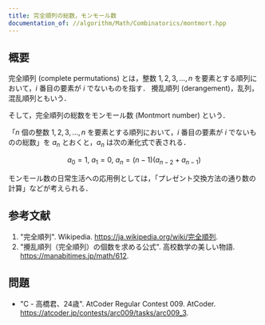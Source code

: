 ```yaml
---
title: 完全順列の総数，モンモール数
documentation_of: //algorithm/Math/Combinatorics/montmort.hpp
---
```



## 概要

完全順列 (complete permutations) とは，整数 $1,2,3, \ldots, n$ を要素とする順列において，$i$ 番目の要素が $i$ でないものを指す．
攪乱順列 (derangement)，乱列，混乱順列ともいう．

そして，完全順列の総数をモンモール数 (Montmort number) という．

「$n$ 個の整数 $1,2,3, \ldots, n$ を要素とする順列において，$i$ 番目の要素が $i$ でないものの総数」を $a_n$ とおくと，$a_n$ は次の漸化式で表される．

$$
a_0 = 1, \
a_1 = 0, \
a_n = (n-1)(a_{n-2} + a_{n-1})
$$

モンモール数の日常生活への応用例としては，「プレゼント交換方法の通り数の計算」などが考えられる．


## 参考文献

1. "完全順列". Wikipedia. <https://ja.wikipedia.org/wiki/完全順列>.
1. "攪乱順列（完全順列）の個数を求める公式". 高校数学の美しい物語. <https://manabitimes.jp/math/612>.


## 問題

- "C - 高橋君、24歳". AtCoder Regular Contest 009. AtCoder. <https://atcoder.jp/contests/arc009/tasks/arc009_3>.
